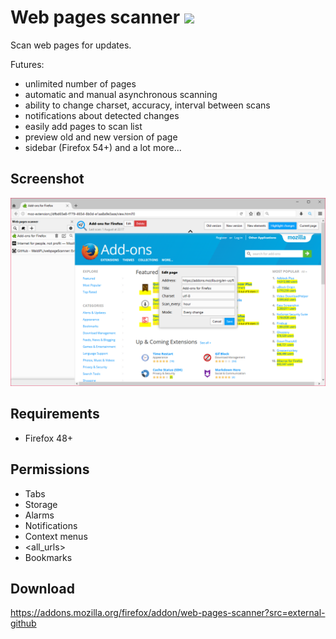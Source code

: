 # Web pages scanner ![](https://img.shields.io/badge/AMO-v.1.6.5-blue.svg)
Scan web pages for updates.

Futures:
- unlimited number of pages
- automatic and manual asynchronous scanning
- ability to change charset, accuracy, interval between scans
- notifications about detected changes
- easily add pages to scan list
- preview old and new version of page
- sidebar (Firefox 54+)
and a lot more...

## Screenshot
![](screenshots/1.png)

## Requirements
- Firefox 48+

## Permissions
- Tabs
- Storage
- Alarms
- Notifications
- Context menus
- <all_urls>
- Bookmarks

## Download
https://addons.mozilla.org/firefox/addon/web-pages-scanner?src=external-github
